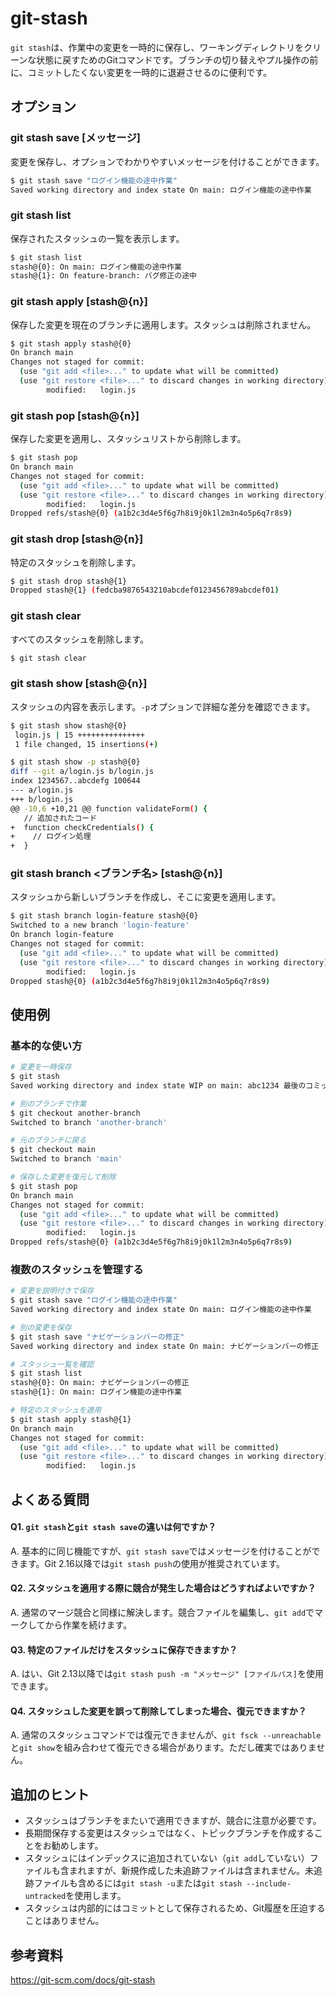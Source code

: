 # git-stash

`git stash`は、作業中の変更を一時的に保存し、ワーキングディレクトリをクリーンな状態に戻すためのGitコマンドです。ブランチの切り替えやプル操作の前に、コミットしたくない変更を一時的に退避させるのに便利です。

## オプション

### **git stash save [メッセージ]**

変更を保存し、オプションでわかりやすいメッセージを付けることができます。

```bash
$ git stash save "ログイン機能の途中作業"
Saved working directory and index state On main: ログイン機能の途中作業
```

### **git stash list**

保存されたスタッシュの一覧を表示します。

```bash
$ git stash list
stash@{0}: On main: ログイン機能の途中作業
stash@{1}: On feature-branch: バグ修正の途中
```

### **git stash apply [stash@{n}]**

保存した変更を現在のブランチに適用します。スタッシュは削除されません。

```bash
$ git stash apply stash@{0}
On branch main
Changes not staged for commit:
  (use "git add <file>..." to update what will be committed)
  (use "git restore <file>..." to discard changes in working directory)
        modified:   login.js
```

### **git stash pop [stash@{n}]**

保存した変更を適用し、スタッシュリストから削除します。

```bash
$ git stash pop
On branch main
Changes not staged for commit:
  (use "git add <file>..." to update what will be committed)
  (use "git restore <file>..." to discard changes in working directory)
        modified:   login.js
Dropped refs/stash@{0} (a1b2c3d4e5f6g7h8i9j0k1l2m3n4o5p6q7r8s9)
```

### **git stash drop [stash@{n}]**

特定のスタッシュを削除します。

```bash
$ git stash drop stash@{1}
Dropped stash@{1} (fedcba9876543210abcdef0123456789abcdef01)
```

### **git stash clear**

すべてのスタッシュを削除します。

```bash
$ git stash clear
```

### **git stash show [stash@{n}]**

スタッシュの内容を表示します。`-p`オプションで詳細な差分を確認できます。

```bash
$ git stash show stash@{0}
 login.js | 15 +++++++++++++++
 1 file changed, 15 insertions(+)

$ git stash show -p stash@{0}
diff --git a/login.js b/login.js
index 1234567..abcdefg 100644
--- a/login.js
+++ b/login.js
@@ -10,6 +10,21 @@ function validateForm() {
   // 追加されたコード
+  function checkCredentials() {
+    // ログイン処理
+  }
```

### **git stash branch <ブランチ名> [stash@{n}]**

スタッシュから新しいブランチを作成し、そこに変更を適用します。

```bash
$ git stash branch login-feature stash@{0}
Switched to a new branch 'login-feature'
On branch login-feature
Changes not staged for commit:
  (use "git add <file>..." to update what will be committed)
  (use "git restore <file>..." to discard changes in working directory)
        modified:   login.js
Dropped stash@{0} (a1b2c3d4e5f6g7h8i9j0k1l2m3n4o5p6q7r8s9)
```

## 使用例

### 基本的な使い方

```bash
# 変更を一時保存
$ git stash
Saved working directory and index state WIP on main: abc1234 最後のコミットメッセージ

# 別のブランチで作業
$ git checkout another-branch
Switched to branch 'another-branch'

# 元のブランチに戻る
$ git checkout main
Switched to branch 'main'

# 保存した変更を復元して削除
$ git stash pop
On branch main
Changes not staged for commit:
  (use "git add <file>..." to update what will be committed)
  (use "git restore <file>..." to discard changes in working directory)
        modified:   login.js
Dropped refs/stash@{0} (a1b2c3d4e5f6g7h8i9j0k1l2m3n4o5p6q7r8s9)
```

### 複数のスタッシュを管理する

```bash
# 変更を説明付きで保存
$ git stash save "ログイン機能の途中作業"
Saved working directory and index state On main: ログイン機能の途中作業

# 別の変更を保存
$ git stash save "ナビゲーションバーの修正"
Saved working directory and index state On main: ナビゲーションバーの修正

# スタッシュ一覧を確認
$ git stash list
stash@{0}: On main: ナビゲーションバーの修正
stash@{1}: On main: ログイン機能の途中作業

# 特定のスタッシュを適用
$ git stash apply stash@{1}
On branch main
Changes not staged for commit:
  (use "git add <file>..." to update what will be committed)
  (use "git restore <file>..." to discard changes in working directory)
        modified:   login.js
```

## よくある質問

#### Q1. `git stash`と`git stash save`の違いは何ですか？
A. 基本的に同じ機能ですが、`git stash save`ではメッセージを付けることができます。Git 2.16以降では`git stash push`の使用が推奨されています。

#### Q2. スタッシュを適用する際に競合が発生した場合はどうすればよいですか？
A. 通常のマージ競合と同様に解決します。競合ファイルを編集し、`git add`でマークしてから作業を続けます。

#### Q3. 特定のファイルだけをスタッシュに保存できますか？
A. はい、Git 2.13以降では`git stash push -m "メッセージ" [ファイルパス]`を使用できます。

#### Q4. スタッシュした変更を誤って削除してしまった場合、復元できますか？
A. 通常のスタッシュコマンドでは復元できませんが、`git fsck --unreachable`と`git show`を組み合わせて復元できる場合があります。ただし確実ではありません。

## 追加のヒント

- スタッシュはブランチをまたいで適用できますが、競合に注意が必要です。
- 長期間保存する変更はスタッシュではなく、トピックブランチを作成することをお勧めします。
- スタッシュにはインデックスに追加されていない（`git add`していない）ファイルも含まれますが、新規作成した未追跡ファイルは含まれません。未追跡ファイルも含めるには`git stash -u`または`git stash --include-untracked`を使用します。
- スタッシュは内部的にはコミットとして保存されるため、Git履歴を圧迫することはありません。

## 参考資料

https://git-scm.com/docs/git-stash